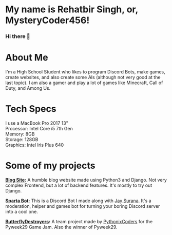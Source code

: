 # My name is Rehatbir Singh, or, MysteryCoder456!
### Hi there 👋

# About Me
I'm a High School Student who likes to program Discord Bots, make games, create websites, and also create some AIs (although not very good at the last topic).
I am also a gamer and play a lot of games like Minecraft, Call of Duty, and Among Us.

# Tech Specs
I use a MacBook Pro 2017 13"<br>
Processor: Intel Core i5 7th Gen<br>
Memory: 8GB<br>
Storage: 128GB<br>
Graphics: Intel Iris Plus 640

# Some of my projects
**[Blog Site](https://mysterycoder456.pythonanywhere.com/):**
A humble blog website made using Python3 and Django. Not very complex Frontend, but a lot of backend features. It's mostly to try out Django.

**[Sparta Bot](https://discord.gg/RrVY4bP):**
This is a Discord Bot I made along with [Jay Surana](https://github.com/Jay-Surana). It's a moderation, helper and games bot for turning your boring Discord server into a cool one.

**[ButterflyDestroyers](https://github.com/PythonixCoders/PyWeek29):**
A team project made by [PythonixCoders](https://github.com/PythonixCoders) for the Pyweek29 Game Jam. Also the winner of Pyweek29.
